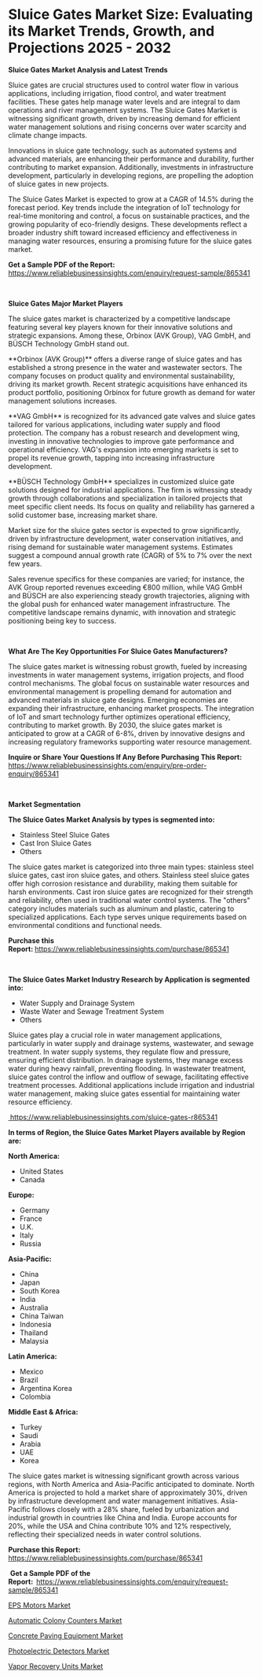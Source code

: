 <p><h1>Sluice Gates Market Size: Evaluating its Market Trends, Growth, and Projections 2025 - 2032</h1></p><p><strong>Sluice Gates Market Analysis and Latest Trends</strong></p>
<p><p>Sluice gates are crucial structures used to control water flow in various applications, including irrigation, flood control, and water treatment facilities. These gates help manage water levels and are integral to dam operations and river management systems. The Sluice Gates Market is witnessing significant growth, driven by increasing demand for efficient water management solutions and rising concerns over water scarcity and climate change impacts.</p><p>Innovations in sluice gate technology, such as automated systems and advanced materials, are enhancing their performance and durability, further contributing to market expansion. Additionally, investments in infrastructure development, particularly in developing regions, are propelling the adoption of sluice gates in new projects.</p><p>The Sluice Gates Market is expected to grow at a CAGR of 14.5% during the forecast period. Key trends include the integration of IoT technology for real-time monitoring and control, a focus on sustainable practices, and the growing popularity of eco-friendly designs. These developments reflect a broader industry shift toward increased efficiency and effectiveness in managing water resources, ensuring a promising future for the sluice gates market.</p></p>
<p><strong>Get a Sample PDF of the Report:&nbsp;</strong> <a href="https://www.reliablebusinessinsights.com/enquiry/request-sample/865341?utm_campaign=57&utm_medium=2&utm_source=Github&utm_content=ia&utm_term=21022025&utm_id=sluice-gates">https://www.reliablebusinessinsights.com/enquiry/request-sample/865341</a></p>
<p>&nbsp;</p>
<p><strong>Sluice Gates Major Market Players</strong></p>
<p><p>The sluice gates market is characterized by a competitive landscape featuring several key players known for their innovative solutions and strategic expansions. Among these, Orbinox (AVK Group), VAG GmbH, and BÜSCH Technology GmbH stand out.</p><p>**Orbinox (AVK Group)** offers a diverse range of sluice gates and has established a strong presence in the water and wastewater sectors. The company focuses on product quality and environmental sustainability, driving its market growth. Recent strategic acquisitions have enhanced its product portfolio, positioning Orbinox for future growth as demand for water management solutions increases.</p><p>**VAG GmbH** is recognized for its advanced gate valves and sluice gates tailored for various applications, including water supply and flood protection. The company has a robust research and development wing, investing in innovative technologies to improve gate performance and operational efficiency. VAG's expansion into emerging markets is set to propel its revenue growth, tapping into increasing infrastructure development.</p><p>**BÜSCH Technology GmbH** specializes in customized sluice gate solutions designed for industrial applications. The firm is witnessing steady growth through collaborations and specialization in tailored projects that meet specific client needs. Its focus on quality and reliability has garnered a solid customer base, increasing market share.</p><p>Market size for the sluice gates sector is expected to grow significantly, driven by infrastructure development, water conservation initiatives, and rising demand for sustainable water management systems. Estimates suggest a compound annual growth rate (CAGR) of 5% to 7% over the next few years.</p><p>Sales revenue specifics for these companies are varied; for instance, the AVK Group reported revenues exceeding €800 million, while VAG GmbH and BÜSCH are also experiencing steady growth trajectories, aligning with the global push for enhanced water management infrastructure. The competitive landscape remains dynamic, with innovation and strategic positioning being key to success.</p></p>
<p>&nbsp;</p>
<p><strong>What Are The Key Opportunities For Sluice Gates Manufacturers?</strong></p>
<p><p>The sluice gates market is witnessing robust growth, fueled by increasing investments in water management systems, irrigation projects, and flood control mechanisms. The global focus on sustainable water resources and environmental management is propelling demand for automation and advanced materials in sluice gate designs. Emerging economies are expanding their infrastructure, enhancing market prospects. The integration of IoT and smart technology further optimizes operational efficiency, contributing to market growth. By 2030, the sluice gates market is anticipated to grow at a CAGR of 6-8%, driven by innovative designs and increasing regulatory frameworks supporting water resource management.</p></p>
<p><strong>Inquire or Share Your Questions If Any Before Purchasing This Report:</strong> <a href="https://www.reliablebusinessinsights.com/enquiry/pre-order-enquiry/865341?utm_campaign=57&utm_medium=2&utm_source=Github&utm_content=ia&utm_term=21022025&utm_id=sluice-gates">https://www.reliablebusinessinsights.com/enquiry/pre-order-enquiry/865341</a></p>
<p>&nbsp;</p>
<p><strong>Market Segmentation</strong></p>
<p><strong>The Sluice Gates Market Analysis by types is segmented into:</strong></p>
<p><ul><li>Stainless Steel Sluice Gates</li><li>Cast Iron Sluice Gates</li><li>Others</li></ul></p>
<p><p>The sluice gates market is categorized into three main types: stainless steel sluice gates, cast iron sluice gates, and others. Stainless steel sluice gates offer high corrosion resistance and durability, making them suitable for harsh environments. Cast iron sluice gates are recognized for their strength and reliability, often used in traditional water control systems. The "others" category includes materials such as aluminum and plastic, catering to specialized applications. Each type serves unique requirements based on environmental conditions and functional needs.</p></p>
<p><strong>Purchase this Report:&nbsp;</strong><a href="https://www.reliablebusinessinsights.com/purchase/865341?utm_campaign=57&utm_medium=2&utm_source=Github&utm_content=ia&utm_term=21022025&utm_id=sluice-gates">https://www.reliablebusinessinsights.com/purchase/865341</a></p>
<p>&nbsp;</p>
<p><strong>The Sluice Gates Market Industry Research by Application is segmented into:</strong></p>
<p><ul><li>Water Supply and Drainage System</li><li>Waste Water and Sewage Treatment System</li><li>Others</li></ul></p>
<p><p>Sluice gates play a crucial role in water management applications, particularly in water supply and drainage systems, wastewater, and sewage treatment. In water supply systems, they regulate flow and pressure, ensuring efficient distribution. In drainage systems, they manage excess water during heavy rainfall, preventing flooding. In wastewater treatment, sluice gates control the inflow and outflow of sewage, facilitating effective treatment processes. Additional applications include irrigation and industrial water management, making sluice gates essential for maintaining water resource efficiency.</p></p>
<p><a href="https://www.reliablebusinessinsights.com/sluice-gates-r865341?utm_campaign=57&utm_medium=2&utm_source=Github&utm_content=ia&utm_term=21022025&utm_id=sluice-gates">&nbsp;https://www.reliablebusinessinsights.com/sluice-gates-r865341</a></p>
<p><strong>In terms of Region, the Sluice Gates Market Players available by Region are:</strong></p>
<p>
    <p> <strong> North America: </strong>
        <ul>
            <li>United States</li>
            <li>Canada</li>
        </ul>
        </p> 
    <p> <strong> Europe: </strong>
        <ul>
            <li>Germany</li>
            <li>France</li>
            <li>U.K.</li>
            <li>Italy</li>
            <li>Russia</li>
        </ul>
        </p> 
    <p> <strong> Asia-Pacific: </strong>
        <ul>
            <li>China</li>
            <li>Japan</li>
            <li>South Korea</li>
            <li>India</li>
            <li>Australia</li>
            <li>China Taiwan</li>
            <li>Indonesia</li>
            <li>Thailand</li>
            <li>Malaysia</li>
        </ul>
        </p> 
    <p> <strong> Latin America: </strong>
        <ul>
            <li>Mexico</li>
            <li>Brazil</li>
            <li>Argentina Korea</li>
            <li>Colombia</li>
        </ul>
        </p> 
    <p> <strong> Middle East & Africa: </strong>
        <ul>
            <li>Turkey</li>
            <li>Saudi</li>
            <li>Arabia</li>
            <li>UAE</li>
            <li>Korea</li>
        </ul>
    </p>
    </p>
<p><p>The sluice gates market is witnessing significant growth across various regions, with North America and Asia-Pacific anticipated to dominate. North America is projected to hold a market share of approximately 30%, driven by infrastructure development and water management initiatives. Asia-Pacific follows closely with a 28% share, fueled by urbanization and industrial growth in countries like China and India. Europe accounts for 20%, while the USA and China contribute 10% and 12% respectively, reflecting their specialized needs in water control solutions.</p></p>
<p><strong>Purchase this Report: </strong><a href="https://www.reliablebusinessinsights.com/purchase/865341?utm_campaign=57&utm_medium=2&utm_source=Github&utm_content=ia&utm_term=21022025&utm_id=sluice-gates">https://www.reliablebusinessinsights.com/purchase/865341</a></p>
<p>&nbsp;<strong>Get a Sample PDF of the Report:&nbsp;&nbsp;</strong><a href="https://www.reliablebusinessinsights.com/enquiry/request-sample/865341?utm_campaign=57&utm_medium=2&utm_source=Github&utm_content=ia&utm_term=21022025&utm_id=sluice-gates">https://www.reliablebusinessinsights.com/enquiry/request-sample/865341</a></p>
<p><strong></strong></p>
<p><p><a href="https://github.com/doljanzwald/Market-Research-Report-List-1/blob/main/eps-motors-market.md?utm_campaign=57&utm_medium=2&utm_source=Github&utm_content=ia&utm_term=21022025&utm_id=sluice-gates">EPS Motors Market</a></p><p><a href="https://github.com/shamstirroc7/Market-Research-Report-List-1/blob/main/automatic-colony-counters-market.md?utm_campaign=57&utm_medium=2&utm_source=Github&utm_content=ia&utm_term=21022025&utm_id=sluice-gates">Automatic Colony Counters Market</a></p><p><a href="https://github.com/usraceby/Market-Research-Report-List-1/blob/main/concrete-paving-equipment-market.md?utm_campaign=57&utm_medium=2&utm_source=Github&utm_content=ia&utm_term=21022025&utm_id=sluice-gates">Concrete Paving Equipment Market</a></p><p><a href="https://github.com/aqharimbugua3/Market-Research-Report-List-1/blob/main/photoelectric-detectors-market.md?utm_campaign=57&utm_medium=2&utm_source=Github&utm_content=ia&utm_term=21022025&utm_id=sluice-gates">Photoelectric Detectors Market</a></p><p><a href="https://github.com/casimbrhelck/Market-Research-Report-List-1/blob/main/vapor-recovery-units-market.md?utm_campaign=57&utm_medium=2&utm_source=Github&utm_content=ia&utm_term=21022025&utm_id=sluice-gates">Vapor Recovery Units Market</a></p></p>